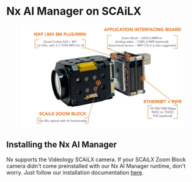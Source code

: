 # Nx AI Manager on SCAiLX

<figure><img src="../.gitbook/assets/image.png" alt=""><figcaption></figcaption></figure>

## Installing the Nx AI Manager

Nx supports the Videology SCAiLX camera. If your SCAiLX Zoom Block camera didn't come preinstalled with our Nx AI Manager runtime, don't worry. Just follow our installation documentation [here](../nx-ai-manager/get-started-with-the-nx-ai-manager-plugin.md).

